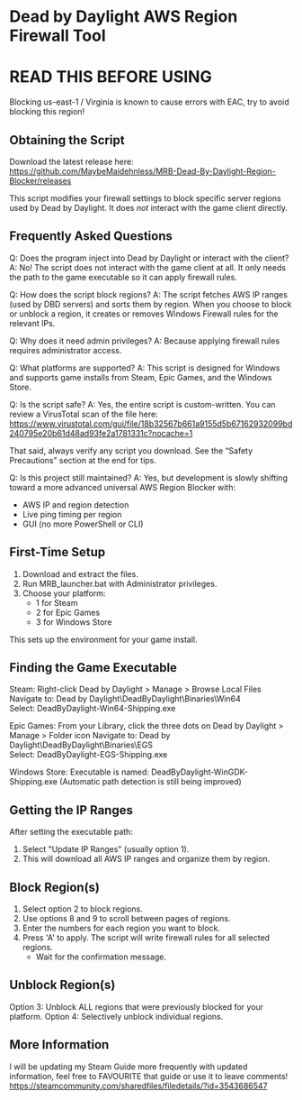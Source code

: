 Dead by Daylight AWS Region Firewall Tool
=========================================

READ THIS BEFORE USING
======================
Blocking us-east-1 / Virginia is known to cause errors with EAC, try to avoid blocking this region!

Obtaining the Script
--------------------
Download the latest release here:
https://github.com/MaybeMaidehnless/MRB-Dead-By-Daylight-Region-Blocker/releases

This script modifies your firewall settings to block specific server regions used by Dead by Daylight. It does *not* interact with the game client directly.

Frequently Asked Questions
--------------------------

Q: Does the program inject into Dead by Daylight or interact with the client?
A: No! The script does not interact with the game client at all. It only needs the path to the game executable so it can apply firewall rules.

Q: How does the script block regions?
A: The script fetches AWS IP ranges (used by DBD servers) and sorts them by region. When you choose to block or unblock a region, it creates or removes Windows Firewall rules for the relevant IPs.

Q: Why does it need admin privileges?
A: Because applying firewall rules requires administrator access.

Q: What platforms are supported?
A: This script is designed for Windows and supports game installs from Steam, Epic Games, and the Windows Store.

Q: Is the script safe?
A: Yes, the entire script is custom-written. You can review a VirusTotal scan of the file here:
https://www.virustotal.com/gui/file/18b32567b661a9155d5b67162932099bd240795e20b61d48ad93fe2a1781331c?nocache=1

That said, always verify any script you download. See the “Safety Precautions” section at the end for tips.

Q: Is this project still maintained?
A: Yes, but development is slowly shifting toward a more advanced universal AWS Region Blocker with:
 - AWS IP and region detection
 - Live ping timing per region
 - GUI (no more PowerShell or CLI)


First-Time Setup
----------------
1. Download and extract the files.
2. Run MRB_launcher.bat with Administrator privileges.
3. Choose your platform:
   - 1 for Steam
   - 2 for Epic Games
   - 3 for Windows Store

This sets up the environment for your game install.


Finding the Game Executable
---------------------------

Steam:
Right-click Dead by Daylight > Manage > Browse Local Files
Navigate to:
Dead by Daylight\DeadByDaylight\Binaries\Win64\
Select: DeadByDaylight-Win64-Shipping.exe

Epic Games:
From your Library, click the three dots on Dead by Daylight > Manage > Folder icon
Navigate to:
Dead by Daylight\DeadByDaylight\Binaries\EGS\
Select: DeadByDaylight-EGS-Shipping.exe

Windows Store:
Executable is named: DeadByDaylight-WinGDK-Shipping.exe
(Automatic path detection is still being improved)


Getting the IP Ranges
---------------------
After setting the executable path:

1. Select "Update IP Ranges" (usually option 1).
2. This will download all AWS IP ranges and organize them by region.


Block Region(s)
---------------
1. Select option 2 to block regions.
2. Use options 8 and 9 to scroll between pages of regions.
3. Enter the numbers for each region you want to block.
4. Press 'A' to apply. The script will write firewall rules for all selected regions.
   - Wait for the confirmation message.


Unblock Region(s)
-----------------
Option 3: Unblock ALL regions that were previously blocked for your platform.
Option 4: Selectively unblock individual regions.


More Information
----------------
I will be updating my Steam Guide more frequently with updated information, feel free to FAVOURITE that guide or use it to leave comments!
    https://steamcommunity.com/sharedfiles/filedetails/?id=3543686547

